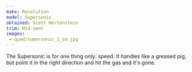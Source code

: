 ```yaml
---
make: Revolution
model: Supersonic
obtained: Scott Hertenstein
trim: Mid-vent
images:
 - quad/supersonic_1_sm.jpg
---
```


The Supersonic is for one thing only: speed.
It handles like a greased pig, but point it in the right direction and hit the gas and it's gone.
